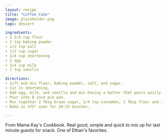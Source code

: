 ```yaml
---
layout: recipe
title: "Coffee Cake"
image: placeholder.png
tags: dessert

ingredients:
- 1 1/4 cup flour
- 2 tsp baking powder
- 1/2 tsp salt
- 1/2 cup sugar
- 1/4 cup shortening
- 1 egg
- 3/4 cup milk
- 1 tsp vanilla

directions:
- Sift and mix flour, baking powder, salt, and sugar.
- Cut in shortening.
- Add egg, milk, and vanilla and mix having a batter that pours easily.
- Pour into 8 inch pie pan.
- Mix together 2 Tbsp brown sugar, 1/4 tsp cinnamon, 1 Tbsp flour and sprinkle over the top before baking.
- Bake in 375° oven for 20-25 minutes.

---
```

From Mama Kay's Cookbook. Real good, simple and quick to mix up for last minute guests for snack. One of Ethan's favorites.
